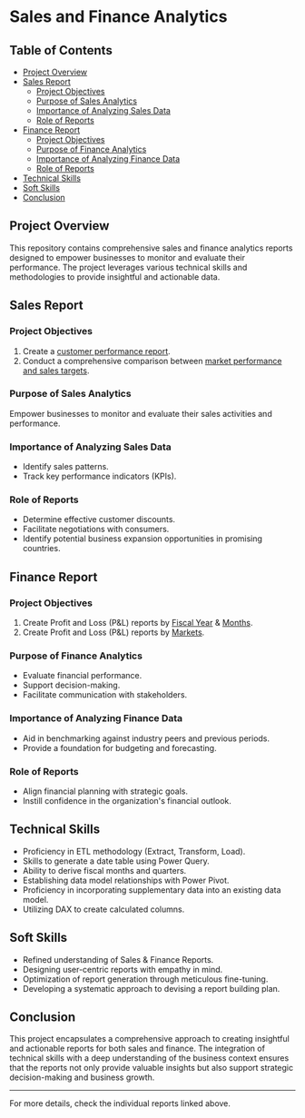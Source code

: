 
# Sales and Finance Analytics

## Table of Contents
- [Project Overview](#project-overview)
- [Sales Report](#sales-report)
  - [Project Objectives](#project-objectives)
  - [Purpose of Sales Analytics](#purpose-of-sales-analytics)
  - [Importance of Analyzing Sales Data](#importance-of-analyzing-sales-data)
  - [Role of Reports](#role-of-reports)
- [Finance Report](#finance-report)
  - [Project Objectives](#project-objectives-1)
  - [Purpose of Finance Analytics](#purpose-of-finance-analytics)
  - [Importance of Analyzing Finance Data](#importance-of-analyzing-finance-data)
  - [Role of Reports](#role-of-reports-1)
- [Technical Skills](#technical-skills)
- [Soft Skills](#soft-skills)
- [Conclusion](#conclusion)

## Project Overview
This repository contains comprehensive sales and finance analytics reports designed to empower businesses to monitor and evaluate their performance. The project leverages various technical skills and methodologies to provide insightful and actionable data.

## Sales Report

### Project Objectives
1. Create a [customer performance report](https://github.com/letsdecoderohit/Excel-Sales-Analytics/blob/main/Customer%20Performance%20Report.pdf).
2. Conduct a comprehensive comparison between [market performance and sales targets](https://github.com/letsdecoderohit/Excel-Sales-Analytics/blob/main/Market%20Performance%20vs%20Target%20Report.pdf).

### Purpose of Sales Analytics
Empower businesses to monitor and evaluate their sales activities and performance.

### Importance of Analyzing Sales Data
- Identify sales patterns.
- Track key performance indicators (KPIs).

### Role of Reports
- Determine effective customer discounts.
- Facilitate negotiations with consumers.
- Identify potential business expansion opportunities in promising countries.

## Finance Report

### Project Objectives
1. Create Profit and Loss (P&L) reports by [Fiscal Year](https://github.com/letsdecoderohit/Excel-Sales-Analytics/blob/main/P%26L%20Statement%20by%20Fiscal%20Year.pdf) & [Months](https://github.com/letsdecoderohit/Excel-Sales-Analytics/blob/main/P%26L%20Statement%20by%20Months.pdf).
2. Create Profit and Loss (P&L) reports by [Markets](https://github.com/letsdecoderohit/Excel-Sales-Analytics/blob/main/P%26L%20Statement%20by%20Markets.pdf).

### Purpose of Finance Analytics
- Evaluate financial performance.
- Support decision-making.
- Facilitate communication with stakeholders.

### Importance of Analyzing Finance Data
- Aid in benchmarking against industry peers and previous periods.
- Provide a foundation for budgeting and forecasting.

### Role of Reports
- Align financial planning with strategic goals.
- Instill confidence in the organization's financial outlook.

## Technical Skills
- Proficiency in ETL methodology (Extract, Transform, Load).
- Skills to generate a date table using Power Query.
- Ability to derive fiscal months and quarters.
- Establishing data model relationships with Power Pivot.
- Proficiency in incorporating supplementary data into an existing data model.
- Utilizing DAX to create calculated columns.

## Soft Skills
- Refined understanding of Sales & Finance Reports.
- Designing user-centric reports with empathy in mind.
- Optimization of report generation through meticulous fine-tuning.
- Developing a systematic approach to devising a report building plan.

## Conclusion
This project encapsulates a comprehensive approach to creating insightful and actionable reports for both sales and finance. The integration of technical skills with a deep understanding of the business context ensures that the reports not only provide valuable insights but also support strategic decision-making and business growth.

---
For more details, check the individual reports linked above.
```
